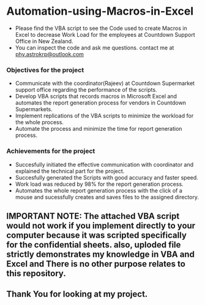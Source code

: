 # Automation-using-Macros-in-Excel

* Please find the VBA script to see the Code used to create Macros in Excel to decrease Work Load for the employees at Countdown Support Office in New Zealand.
* You can inspect the code and ask me questions. contact me at phy.astrokrp@outlook.com


### Objectives for the project 

* Communicate with the coordinator(Rajeev) at Countdown Supermarket support office regarding the performance of the scripts. 
* Develop VBA scripts that records macros in Microsoft Excel and automates the report generation process for vendors in Countdown Supermarkets.
* Implement replications of the VBA scripts to minimize the workload for the whole process.
* Automate the process and minimize the time for report generation process.

### Achievements for the project

* Succesfully initiated the effective communication with coordinator and explained the technical part for the project.
* Succesfully generated the Scripts with good accuracy and faster speed.
* Work load was reduced by 98% for the report generation process.
* Automates the whole report generation process with the click of a mouse and sucessfully creates and saves files to the assigned directory. 


## IMPORTANT NOTE: The attached VBA script would not work if you implement directly to your computer because it was scripted specifically for the confidential sheets. also, uploded file strictly demonstrates my knowledge in VBA and Excel and There is no other purpose relates to this repository. 


## Thank You for looking at my project.
